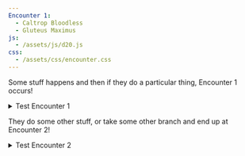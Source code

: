 ```yaml
---
Encounter 1:
  - Caltrop Bloodless
  - Gluteus Maximus
js:
  - /assets/js/d20.js
css:
  - /assets/css/encounter.css
---
```


Some stuff happens and then if they do a particular thing, Encounter 1 occurs!
<details>
  <summary>Test Encounter 1</summary>
  {% include encounter.html name="Encounter 1" %}
</details>

They do some other stuff, or take some other branch and end up at Encounter 2!

<details>
  <summary>Test Encounter 2</summary>
  {% include encounter.html name="Encounter 2" %}
</details>
